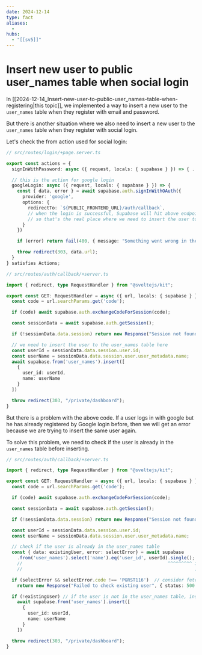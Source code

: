 ```yaml
---
date: 2024-12-14
type: fact
aliases:
  -
hubs:
  - "[[sv5]]"
---
```


# Insert new user to public user_names table when social login

In [[2024-12-14_Insert-new-user-to-public-user_names-table-when-registering|this topic]], we implemented a way to insert a new user to the `user_names` table when they register with email and password.

But there is another situation where we also need to insert a new user to the `user_names` table when they register with social login.

Let's check the from action used for social login:

```ts
// src/routes/login/+page.server.ts 

export const actions = {
  signInWithPassword: async ({ request, locals: { supabase } }) => { ... },

  // this is the action for google login
  googleLogin: async ({ request, locals: { supabase } }) => {
    const { data, error } = await supabase.auth.signInWithOAuth({
      provider: 'google',
      options: {
        redirectTo: `${PUBLIC_FRONTEND_URL}/auth/callback`,
        // when the login is successful, Supabase will hit above endpoint
        // so that's the real place where we need to insert the user to the user_names table
      }
    })

    if (error) return fail(400, { message: "Something went wrong in the google login" });

    throw redirect(303, data.url);
  }
} satisfies Actions;

```

```ts
// src/routes/auth/callback/+server.ts

import { redirect, type RequestHandler } from "@sveltejs/kit";

export const GET: RequestHandler = async ({ url, locals: { supabase } }) => {
  const code = url.searchParams.get('code');

  if (code) await supabase.auth.exchangeCodeForSession(code);

  const sessionData = await supabase.auth.getSession();

  if (!sessionData.data.session) return new Response("Session not found", { status: 400 });

  // we need to insert the user to the user_names table here
  const userId = sessionData.data.session.user.id;
  const userName = sessionData.data.session.user.user_metadata.name;
  await supabase.from('user_names').insert([
    {
      user_id: userId,
      name: userName
    }
  ])

  throw redirect(303, "/private/dashboard");
}

```

But there is a problem with the above code. If a user logs in with google but he has already registered by Google login before, then we will get an error because we are trying to insert the same user again.

To solve this problem, we need to check if the user is already in the `user_names` table before inserting.

```ts
// src/routes/auth/callback/+server.ts

import { redirect, type RequestHandler } from "@sveltejs/kit";

export const GET: RequestHandler = async ({ url, locals: { supabase } }) => {
  const code = url.searchParams.get('code');

  if (code) await supabase.auth.exchangeCodeForSession(code);

  const sessionData = await supabase.auth.getSession();

  if (!sessionData.data.session) return new Response("Session not found", { status: 400 });

  const userId = sessionData.data.session.user.id;
  const userName = sessionData.data.session.user.user_metadata.name;

  // check if the user is already in the user_names table
  const { data: existingUser, error: selectError} = await supabase
    .from('user_names').select('name').eq('user_id', userId).single();
    //                                                      ^^^^^^^^^ if there is no record matching the user_id,
    //                                                                .single() will throw error with code PGRST116

  if (selectError && selectError.code !== 'PGRST116')  // consider fetching error situation (exluding PGRST116, not found case)
    return new Response("Failed to check existing user", { status: 500 });

  if (!existingUser) // if the user is not in the user_names table, insert it
    await supabase.from('user_names').insert([
      {
        user_id: userId,
        name: userName
      }
    ])

  throw redirect(303, "/private/dashboard");
}

```
